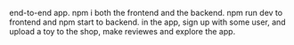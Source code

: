 end-to-end app.
npm i both the frontend and the backend.
npm run dev to frontend and npm start to backend.
in the app, sign up with some user, and upload a toy to the shop, make reviewes and explore the app.

